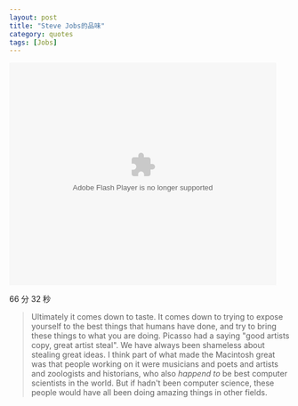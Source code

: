 ```yaml
---
layout: post
title: "Steve Jobs的品味"
category: quotes
tags: [Jobs]
---
```


<embed src="http://player.youku.com/player.php/sid/XNTUxNDY1NDY4/v.swf" quality="high" width="480" height="400" align="middle" allowScriptAccess="sameDomain" allowFullscreen="true" type="application/x-shockwave-flash"></embed>


66 分 32 秒


> Ultimately it comes down to taste. It comes down to trying to expose yourself to the best things that humans have done, and try to bring these things to what you are doing. Picasso had a saying "good artists copy, great artist steal". We have always been shameless about stealing great ideas. I think part of what made the Macintosh great was that people working on it were musicians and poets and artists and zoologists and historians, who also *happend to* be best computer scientists in the world. But if hadn't been computer science, these people would have all been doing amazing things in other fields.
